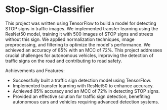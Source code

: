 # Stop-Sign-Classifier
 This project was written using TensorFlow to build a model for detecting STOP signs in traffic images. We implemented transfer learning using the ResNet50 model, training it with 500 images of STOP signs and streets without this sign. We applied normalization techniques, image preprocessing, and filtering to optimize the model's performance. We achieved an accuracy of 85% with an MCC of 72%. This project addresses crucial challenges for autonomous vehicles, improving the detection of traffic signs on the road and contributing to road safety.

 Achievements and Features:
- Successfully built a traffic sign detection model using TensorFlow.
- Implemented transfer learning with ResNet50 to enhance accuracy.
- Achieved 85% accuracy and an MCC of 72% in detecting STOP signs.
- Provided an effective solution for traffic sign detection, benefiting autonomous cars and vehicles 
 requiring advanced detection systems.
